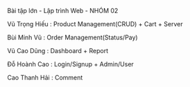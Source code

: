 Bài tập lớn - Lập trình Web - NHÓM 02

Vũ Trọng Hiếu : Product Management(CRUD) + Cart + Server

Bùi Minh Vũ   : Order Management(Status/Pay)

Vũ Cao Dũng   : Dashboard + Report

Đỗ Hoành Cao  : Login/Signup + Admin/User

Cao Thanh Hải : Comment


